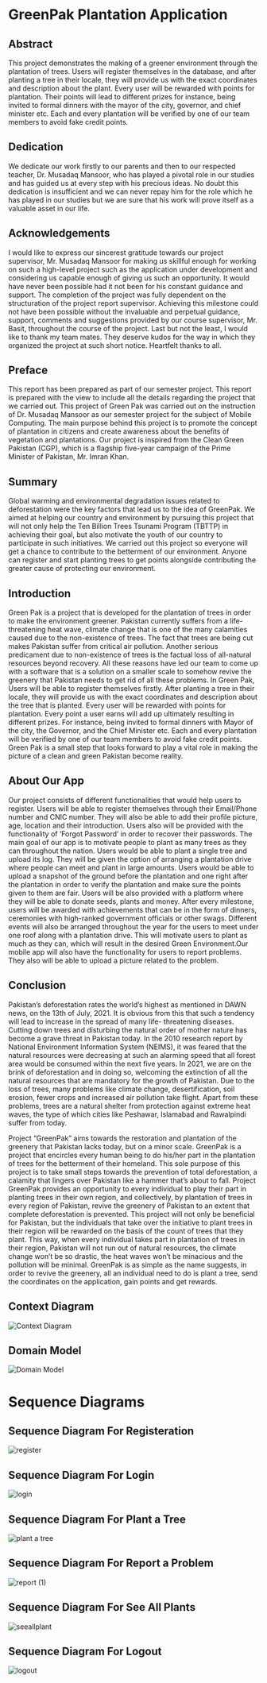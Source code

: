 # GreenPak Plantation Application

## Abstract

This project demonstrates the making of a greener environment through the plantation of trees. Users will register themselves in the database, and after planting a tree in their locale, they will provide us with the exact coordinates and description about the plant. Every user will be rewarded with points for plantation. Their points will lead to different prizes for instance, being invited to formal dinners with the mayor of the city, governor, and chief minister etc. Each and every plantation will be verified by one of our team members to avoid fake credit points.

## Dedication

We dedicate our work firstly to our parents and then to our respected teacher, Dr. Musadaq Mansoor, who has played a pivotal role in our studies and has guided us at every step with his precious ideas. No doubt this dedication is insufficient and we can never repay him for the role which he has played in our studies but we are sure that his work will prove itself as a valuable asset in our life.


## Acknowledgements

I would like to express our sincerest gratitude towards our project supervisor, Mr. Musadaq Mansoor for making us skillful enough for working on such a high-level project such as the application under development and considering us capable enough of giving us such an opportunity. It would have never been possible had it not been for his constant guidance and support.
The completion of the project was fully dependent on the structuration of the project report supervisor. Achieving this milestone could not have been possible without the invaluable and perpetual guidance, support, comments and suggestions provided by our course supervisor, Mr. Basit, throughout the course of the project.
Last but not the least, I would like to thank my team mates. They deserve kudos for the way in which they organized the project at such short notice. Heartfelt thanks to all.

## Preface

This report has been prepared as part of our semester project. This report is prepared with the view to include all the details regarding the project that we carried out. This project of Green Pak was carried out on the instruction of Dr. Musadaq Mansoor as our semester project for the subject of Mobile Computing.
The main purpose behind this project is to promote the concept of plantation in citizens and create awareness about the benefits of vegetation and plantations. Our project is inspired from the Clean Green Pakistan (CGP), which is a flagship five-year campaign of the Prime Minister of Pakistan, Mr. Imran Khan.

## Summary

Global warming and environmental degradation issues related to deforestation were the key factors that lead us to the idea of GreenPak. We aimed at helping our country and environment by pursuing this project that will not only help the Ten Billion Trees Tsunami Program (TBTTP) in achieving their goal, but also motivate the youth of our country to participate in such initiatives. We carried out this project so everyone will get a chance to contribute to the betterment of our environment. Anyone can register and start planting trees to get points alongside contributing the greater cause of protecting our environment.

## Introduction

Green Pak is a project that is developed for the plantation of trees in order to make the environment greener. Pakistan currently suffers from a life-threatening heat wave, climate change that is one of the many calamities caused due to the non-existence of trees. The fact that trees are being cut makes Pakistan suffer from critical air pollution. Another serious predicament due to non-existence of trees is the factual loss of all-natural resources beyond recovery. All these reasons have led our team to come up with a software that is a solution on a smaller scale to somehow revive the greenery that Pakistan needs to get rid of all these problems.
In Green Pak, Users will be able to register themselves firstly. After planting a tree in their locale, they will provide us with the exact coordinates and description about the tree that is planted. Every user will be rewarded with points for plantation. Every point a user earns will add up ultimately resulting in different prizes. For instance, being invited to formal dinners with Mayor of the city, the Governor, and the Chief Minister etc. Each and every plantation will be verified by one of our team members to avoid fake credit points. Green Pak is a small step that looks forward to play a vital role in making the picture of a clean and green Pakistan become reality.

## About Our App

Our project consists of different functionalities that would help users to register. Users will be able to register themselves through their Email/Phone number and CNIC number. They will also be able to add their profile picture, age, location and their introduction. Users also will be provided with the functionality of ‘Forgot Password’ in order to recover their passwords. The main goal of our app is to motivate people to plant as many trees as they can throughout the nation. Users would be able to plant a single tree and upload its log. They will be given the option of arranging a plantation drive where people can meet and plant in large amounts. Users would be able to upload a snapshot of the ground before the plantation and one right after the plantation in order to verify the plantation and make sure the points given to them are fair. Users will be also provided with a platform where they will be able to donate seeds, plants and money. After every milestone, users will be awarded with achievements that can be in the form of dinners, ceremonies with high-ranked government officials or other swags. Different events will also be arranged throughout the year for the users to meet under one roof along with a plantation drive. This will motivate users to plant as much as they can, which will result in the desired Green Environment.Our mobile app will also have the functionality for users to report problems. They also will be able to upload a picture related to the problem.


## Conclusion

Pakistan’s deforestation rates the world’s highest as mentioned in DAWN news, on the 13th of July, 2021. It is obvious from this that such a tendency will lead to increase in the spread of many life- threatening diseases. Cutting down trees and disturbing the natural order of mother nature has become a grave threat in Pakistan today. In the 2010 research report by National Environment Information System (NEIMS), it was feared that the natural resources were decreasing at such an alarming speed that all forest area would be consumed within the next five years. In 2021, we are on the brink of deforestation and in doing so, welcoming the extinction of all the natural resources that are mandatory for the growth of Pakistan. Due to the loss of trees, many problems like climate change, desertification, soil erosion, fewer crops and increased air pollution take flight. Apart from these problems, trees are a natural shelter from protection against extreme heat waves, the type of which cities like Peshawar, Islamabad and Rawalpindi suffer from today.

Project “GreenPak” aims towards the restoration and plantation of the greenery that Pakistan lacks today, but on a minor scale. GreenPak is a project that encircles every human being to do his/her part in the plantation of trees for the betterment of their homeland. This sole purpose of this project is to take small steps towards the prevention of total deforestation, a calamity that lingers over Pakistan like a hammer that’s about to fall. Project GreenPak provides an opportunity to every individual to play their part in planting trees in their own region, and collectively, by plantation of trees in every region of Pakistan, revive the greenery of Pakistan to an extent that complete deforestation is prevented. This project will not only be beneficial for Pakistan, but the individuals that take over the initiative to plant trees in their region will be rewarded on the basis of the count of trees that they plant. This way, when every individual takes part in plantation of trees in their region, Pakistan will not run out of natural resources, the climate change won’t be so drastic, the heat waves won’t be minacious and the pollution will be minimal. GreenPak is as simple as the name suggests, in order to revive the greenery, all an individual need to do is plant a tree, send the coordinates on the application, gain points and get rewards.

## Context Diagram

![Context Diagram](https://user-images.githubusercontent.com/80045035/125154680-9956f180-e174-11eb-9f4c-0866aa48d628.png)


## Domain Model

![Domain Model](https://user-images.githubusercontent.com/80045035/125154709-c6a39f80-e174-11eb-8d10-9c7fc2787258.jpg)

# Sequence Diagrams

## Sequence Diagram For Registeration

![register](https://user-images.githubusercontent.com/80045035/125154737-f5ba1100-e174-11eb-80a3-6728ad22a6a8.jpg)

## Sequence Diagram For Login

![login](https://user-images.githubusercontent.com/80045035/125154751-0ff3ef00-e175-11eb-9db9-ca54df6c1dbf.jpg)

## Sequence Diagram For Plant a Tree

![plant a tree](https://user-images.githubusercontent.com/80045035/125154763-28fca000-e175-11eb-9c59-6abcf808a808.png)

## Sequence Diagram For Report a Problem

![report (1)](https://user-images.githubusercontent.com/80045035/125154789-50536d00-e175-11eb-97a2-2622f8696b59.png)

## Sequence Diagram For See All Plants

![seeallplant](https://user-images.githubusercontent.com/80045035/125154817-67925a80-e175-11eb-9ed5-13eace1109f2.png)

## Sequence Diagram For Logout

![logout](https://user-images.githubusercontent.com/80045035/125154831-7973fd80-e175-11eb-892d-942e310b21cb.jpg)


